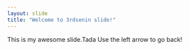 ```yaml
---
layout: slide
title: "Welcome to 3rdsenin slide!"
---
```

This is my awesome slide.Tada
Use the left arrow to go back!
